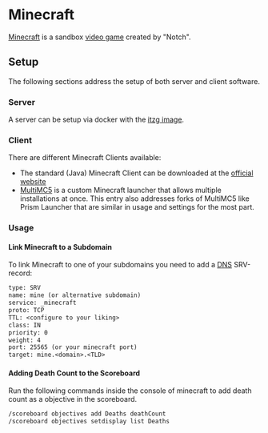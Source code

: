 # Minecraft

[Minecraft](https://www.minecraft.net) is a sandbox [video game](/wiki/games.md) created by "Notch".

## Setup

The following sections address the setup of both server and client software.

### Server

A server can be setup via docker with the
[itzg image](../docker/itzg_-_minecraft-server.md).

### Client

There are different Minecraft Clients available:

- The standard (Java) Minecraft Client can be downloaded at the [official website](https://minecraft.net/en-us/get-minecraft)
- [MultiMC5](./multimc5.md) is a custom Minecraft launcher that allows multiple
  installations at once.
  This entry also addresses forks of MultiMC5 like Prism Launcher that are similar in usage and
  settings for the most part.

### Usage

#### Link Minecraft to a Subdomain

To link Minecraft to one of your subdomains you need to add a [DNS](../dns.md)
SRV-record:

```txt
type: SRV
name: mine (or alternative subdomain)
service: _minecraft
proto: TCP
TTL: <configure to your liking>
class: IN
priority: 0
weight: 4
port: 25565 (or your minecraft port)
target: mine.<domain>.<TLD>
```

#### Adding Death Count to the Scoreboard

Run the following commands inside the console of minecraft to add death count as a objective in the
scoreboard.

```txt
/scoreboard objectives add Deaths deathCount
/scoreboard objectives setdisplay list Deaths
```
